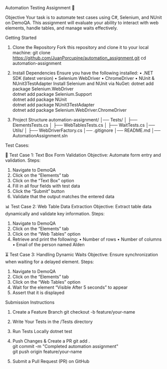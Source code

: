 Automation Testing Assignment 🚀

Objective
Your task is to automate test cases using C#, Selenium, and NUnit on DemoQA. This assignment will evaluate your ability to interact with web elements, handle tables, and manage waits effectively.

Getting Started
1. Clone the Repository
Fork this repository and clone it to your local machine:
git clone https://github.com/JuanPorcupine/automation_assignment.git
cd automation-assignment

2. Install Dependencies
Ensure you have the following installed:
• .NET SDK (latest version)
• Selenium WebDriver
• ChromeDriver
• NUnit & NUnit3TestAdapter
Install Selenium and NUnit via NuGet:
dotnet add package Selenium.WebDriver  
dotnet add package Selenium.Support  
dotnet add package NUnit  
dotnet add package NUnit3TestAdapter  
dotnet add package Selenium.WebDriver.ChromeDriver

3. Project Structure
automation-assignment/
│── Tests/
│   ├── ElementsTests.cs
│   ├── WebTablesTests.cs
│   ├── WaitTests.cs
│── Utils/
│   ├── WebDriverFactory.cs
│── .gitignore
│── README.md
│── AutomationAssignment.sln

Test Cases:

📝 Test Case 1: Text Box Form Validation
Objective: Automate form entry and validation.
Steps:
1. Navigate to DemoQA
2. Click on the “Elements” tab
3. Click on the “Text Box” option
4. Fill in all four fields with test data
5. Click the “Submit” button
6. Validate that the output matches the entered data

📊 Test Case 2: Web Table Data Extraction
Objective: Extract table data dynamically and validate key information.
Steps:
1. Navigate to DemoQA
2. Click on the “Elements” tab
3. Click on the “Web Tables” option
4. Retrieve and print the following:
• Number of rows
• Number of columns
• Email of the person named Alden

⏳ Test Case 3: Handling Dynamic Waits
Objective: Ensure synchronization when waiting for a delayed element.
Steps:
1. Navigate to DemoQA
2. Click on the “Elements” tab
3. Click on the “Web Tables” option
4. Wait for the element “Visible After 5 seconds” to appear
5. Assert that it is displayed


Submission Instructions
1. Create a Feature Branch
git checkout -b feature/your-name  

2. Write Your Tests in the /Tests directory
3. Run Tests Locally
dotnet test  

4. Push Changes & Create a PR
git add .  
git commit -m "Completed automation assignment"  
git push origin feature/your-name  

5. Submit a Pull Request (PR) on GitHub
